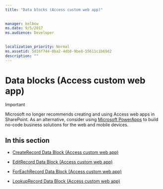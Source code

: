 ```yaml
---
title: "Data blocks (Access custom web app)"
  
  
manager: kelbow
ms.date: 9/5/2017
ms.audience: Developer
 
  
localization_priority: Normal
ms.assetid: 5d16f744-0ba2-4db8-9be8-55611c1b69d2
description: ""
---
```


# Data blocks (Access custom web app)

> [!IMPORTANT]
> Microsoft no longer recommends creating and using Access web apps in SharePoint. As an alternative, consider using [Microsoft PowerApps](https://powerapps.microsoft.com/en-us/) to build no-code business solutions for the web and mobile devices. 
  
## In this section

- [CreateRecord Data Block (Access custom web app)](createrecord-data-block-access-custom-web-app.md)
    
- [EditRecord Data Block (Access custom web app)](editrecord-data-block-access-custom-web-app.md)
    
- [ForEachRecord Data Block (Access custom web app)](foreachrecord-data-block-access-custom-web-app.md)
    
- [LookupRecord Data Block (Access custom web app)](lookuprecord-data-block-access-custom-web-app.md)
    

